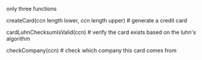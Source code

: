 only three functions

createCard(ccn length lower, ccn length upper) # generate a credit card

cardLuhnChecksumIsValid(ccn) # verify the card exists based on the luhn's algorithm

checkCompany(ccn) # check which company this card comes from
